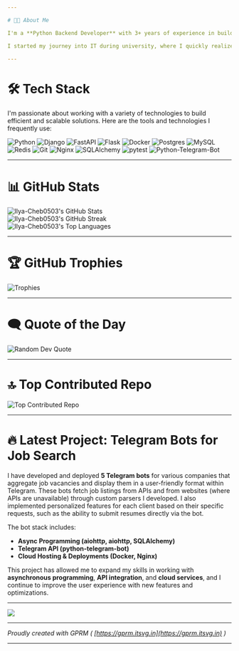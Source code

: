 ```yaml
---

# 👨‍💻 About Me

I'm a **Python Backend Developer** with 3+ years of experience in building scalable and high-performance solutions. I'm always looking to expand my knowledge and improve my skills to solve real-world problems through programming. I believe in writing clean, efficient code and creating solutions that add true value to businesses.

I started my journey into IT during university, where I quickly realized that programming is my true passion. Since then, I've worked on a wide variety of projects, from freelance to team-based collaboration, and continuously aimed to grow both professionally and personally.

---
```


# 🛠 Tech Stack

I'm passionate about working with a variety of technologies to build efficient and scalable solutions. Here are the tools and technologies I frequently use:

![Python](https://img.shields.io/badge/python-3670A0?style=for-the-badge\&logo=python\&logoColor=ffdd54)
![Django](https://img.shields.io/badge/django-%23092E20.svg?style=for-the-badge\&logo=django\&logoColor=white)
![FastAPI](https://img.shields.io/badge/FastAPI-005571?style=for-the-badge\&logo=fastapi)
![Flask](https://img.shields.io/badge/flask-%23000.svg?style=for-the-badge\&logo=flask\&logoColor=white)
![Docker](https://img.shields.io/badge/docker-%230db7ed.svg?style=for-the-badge\&logo=docker\&logoColor=white)
![Postgres](https://img.shields.io/badge/postgres-%23316192.svg?style=for-the-badge\&logo=postgresql\&logoColor=white)
![MySQL](https://img.shields.io/badge/mysql-4479A1.svg?style=for-the-badge\&logo=mysql\&logoColor=white)
![Redis](https://img.shields.io/badge/redis-%23DD0031.svg?style=for-the-badge\&logo=redis\&logoColor=white)
![Git](https://img.shields.io/badge/git-%23F05033.svg?style=for-the-badge\&logo=git\&logoColor=white)
![Nginx](https://img.shields.io/badge/nginx-%23009639.svg?style=for-the-badge\&logo=nginx\&logoColor=white)
![SQLAlchemy](https://img.shields.io/badge/SQLAlchemy-ffffff?style=for-the-badge\&logo=sqlalchemy)
![pytest](https://img.shields.io/badge/pytest-%230a9a7b.svg?style=for-the-badge\&logo=pytest\&logoColor=white)
![Python-Telegram-Bot](https://img.shields.io/badge/python%20telegram%20bot-%2322E7F2.svg?style=for-the-badge\&logo=python\&logoColor=white)

---

# 📊 GitHub Stats

![Ilya-Cheb0503's GitHub Stats](https://github-readme-stats.vercel.app/api?username=Ilya-Cheb0503\&theme=dark\&hide_border=false\&include_all_commits=false\&count_private=false)<br/>
![Ilya-Cheb0503's GitHub Streak](https://github-readme-streak-stats.herokuapp.com/?user=Ilya-Cheb0503\&theme=dark\&hide_border=false)<br/>
![Ilya-Cheb0503's Top Languages](https://github-readme-stats.vercel.app/api/top-langs/?username=Ilya-Cheb0503\&theme=dark\&hide_border=false\&include_all_commits=false\&count_private=false\&layout=compact)

---

# 🏆 GitHub Trophies

![Trophies](https://github-profile-trophy.vercel.app/?username=Ilya-Cheb0503\&theme=radical\&no-frame=true\&no-bg=false\&margin-w=4)

---

# 🗨️ Quote of the Day

![Random Dev Quote](https://quotes-github-readme.vercel.app/api?type=horizontal\&theme=radical)

---

# 🔝 Top Contributed Repo

![Top Contributed Repo](https://github-contributor-stats.vercel.app/api?username=Ilya-Cheb0503\&limit=5\&theme=dark\&combine_all_yearly_contributions=true)

---

# 🔥 Latest Project: **Telegram Bots for Job Search**

I have developed and deployed **5 Telegram bots** for various companies that aggregate job vacancies and display them in a user-friendly format within Telegram. These bots fetch job listings from APIs and from websites (where APIs are unavailable) through custom parsers I developed. I also implemented personalized features for each client based on their specific requests, such as the ability to submit resumes directly via the bot.

The bot stack includes:

* **Async Programming (aiohttp, aiohttp, SQLAlchemy)**
* **Telegram API (python-telegram-bot)**
* **Cloud Hosting & Deployments (Docker, Nginx)**

This project has allowed me to expand my skills in working with **asynchronous programming**, **API integration**, and **cloud services**, and I continue to improve the user experience with new features and optimizations.

---

[![](https://visitcount.itsvg.in/api?id=Ilya-Cheb0503\&icon=0\&color=0)](https://visitcount.itsvg.in)

---

*Proudly created with GPRM ( [https://gprm.itsvg.in](https://gprm.itsvg.in) )*

---

